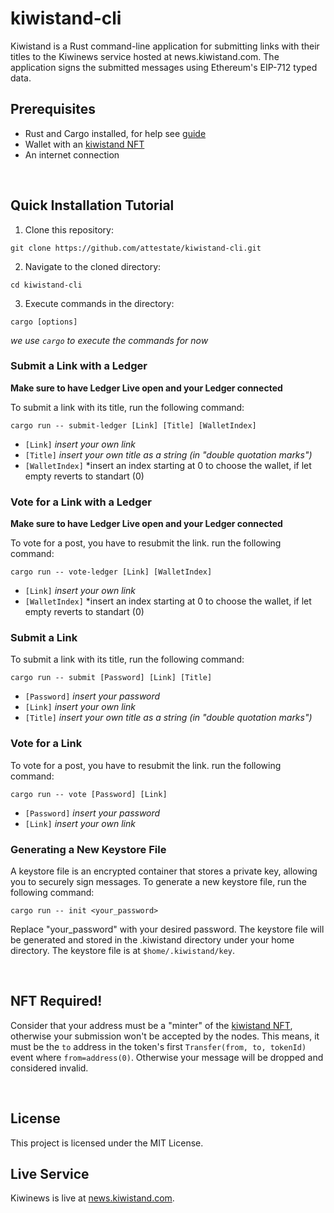 # kiwistand-cli

Kiwistand is a Rust command-line application for submitting links with their
titles to the Kiwinews service hosted at news.kiwistand.com. The application
signs the submitted messages using Ethereum's EIP-712 typed data.
<br> 


## Prerequisites

- Rust and Cargo installed, for help see [guide](https://doc.rust-lang.org/book/ch01-01-installation.html")
- Wallet with an [kiwistand NFT](#nft-required)
- An internet connection
<br> 


## Quick Installation Tutorial

1. Clone this repository:
```console
git clone https://github.com/attestate/kiwistand-cli.git
```

2. Navigate to the cloned directory:
```console
cd kiwistand-cli
```

3. Execute commands in the directory:
```console
cargo [options]
```
*we use `cargo` to execute the commands for now*


### Submit a Link with a Ledger

**Make sure to have Ledger Live open and your Ledger connected**

To submit a link with its title, run the following command:

```console
cargo run -- submit-ledger [Link] [Title] [WalletIndex]
```

- `[Link]` *insert your own link*
- `[Title]` *insert your own title as a string (in "double quotation marks")*
- `[WalletIndex]` *insert an index starting at 0 to choose the wallet, if let empty reverts to standart (0)


### Vote for a Link with a Ledger

**Make sure to have Ledger Live open and your Ledger connected**

To vote for a post, you have to resubmit the link.
run the following command:

```console
cargo run -- vote-ledger [Link] [WalletIndex]
```

- `[Link]` *insert your own link*
- `[WalletIndex]` *insert an index starting at 0 to choose the wallet, if let empty reverts to standart (0)


### Submit a Link

To submit a link with its title, run the following command:

```console
cargo run -- submit [Password] [Link] [Title]
```

- `[Password]` *insert your password*
- `[Link]` *insert your own link*
- `[Title]` *insert your own title as a string (in "double quotation marks")*


### Vote for a Link

To vote for a post, you have to resubmit the link.
run the following command:

```console
cargo run -- vote [Password] [Link]
```

- `[Password]` *insert your password*
- `[Link]` *insert your own link*


### Generating a New Keystore File

A keystore file is an encrypted container that stores a private key, allowing
you to securely sign messages. To generate a new keystore file, run the
following command:

```console
cargo run -- init <your_password>
```

Replace "your_password" with your desired password. The keystore file will be
generated and stored in the .kiwistand directory under your home directory. The
keystore file is at `$home/.kiwistand/key`.

<br> 

## NFT Required!

Consider that your address must be a "minter" of the [kiwistand NFT](https://kiwistand.com), otherwise your submission won't be accepted by the nodes.
This means, it must be the `to` address in the token's first `Transfer(from, to, tokenId)` event where `from=address(0)`. Otherwise
your message will be dropped and considered invalid.

<br> 

## License

This project is licensed under the MIT License.

## Live Service

Kiwinews is live at [news.kiwistand.com](https://news.kiwistand.com).


